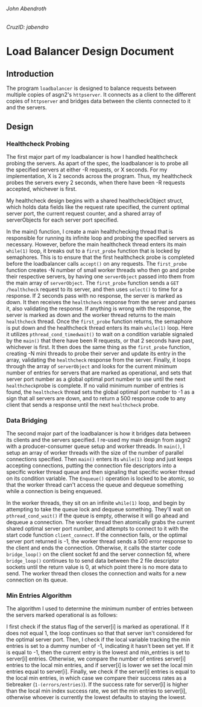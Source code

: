 ###### John Abendroth
###### CruzID: jabendro
# Load Balancer Design Document

## Introduction
The program `loadbalancer` is designed to balance requests between multiple copies of asgn2's `httpserver`. It connects as a client to the different copies of `httpserver` and bridges data between the clients connected to it and the servers.

## Design
### Healthcheck Probing

The first major part of my loadbalancer is how I handled healthcheck probing the servers. As apart of the spec, the loadbalancer is to probe all the specified servers at either -R requests, or X seconds. For my implementation, X is 2 seconds across the program. Thus, my healthcheck probes the servers every 2 seconds, when there have been -R requests accepted, whichever is first.

My healthcheck design begins with a shared healthcheckObject struct, which holds data fields like the request rate specified, the current optimal server port, the current request counter, and a shared array of serverObjects for each server port specified.

In the main() function, I create a main healthchecking thread that is responsible for running its infinite loop and probing the specified servers as necessary. However, before the main healthcheck thread enters its main `while(1)` loop, it breaks out to a `first_probe` function that is locked by semaphores. This is to ensure that the first healthcheck probe is completed before the loadbalancer calls `accept()` on any requests. The `first_probe` function creates -N number of small worker threads who then go and probe their respective servers, by having one `serverObject` passed into them from the main array of `serverObject`. The `first_probe` function sends a `GET /healthcheck` request to its server, and then uses `select()` to time for a response. If 2 seconds pass with no response, the server is marked as down. It then receives the `healthcheck` response from the server and parses it, also validating the response. If anything is wrong with the response, the server is marked as down and the worker thread returns to the main `healthcheck` thread. Once the `first_probe` function returns, the semaphore is put down and the healthcheck thread enters its main `while(1)` loop. Here it utilizes `pthread_cond_timedwait()` to wait on a condition variable signaled by the `main()` that there have been R requests, or that 2 seconds have past, whichever is first. It then does the same thing as the `first_probe` function, creating -N mini threads to probe their server and update its entry in the array, validating the `healthcheck` response from the server. Finally, it loops through the array of `serverObject` and looks for the current minimum number of entries for servers that are marked as operational, and sets that server port number as a global optimal port number to use until the next `healthcheck`probe is complete. If no valid minimum number of entries is found, the `healthcheck` thread sets the global optimal port number to -1 as a sign that all servers are down, and to return a 500 response code to any client that sends a response until the next `healthcheck` probe.

### Data Bridging

The second major part of the loadbalancer is how it bridges data between its clients and the servers specified. I re-used my main design from asgn2 with a producer-consumer queue setup and worker threads. In `main()`, I setup an array of worker threads with the size of the number of parallel connections specified. Then `main()` enters its `while(1)` loop and just keeps accepting connections, putting the connection file descriptors into a specific worker thread queue and then signaling that specific worker thread on its condition variable. The `Enqueue()` operation is locked to be atomic, so that the worker thread can't access the queue and dequeue something while a connection is being enqueued.

In the worker threads, they sit on an infinite `while(1)` loop, and begin by attempting to take the queue lock and dequeue something. They'll wait on `pthread_cond_wait()` if the queue is empty, otherwise it will go ahead and dequeue a connection. The worker thread then atomically grabs the current shared optimal server port number, and attempts to connect to it with the start code function `client_connect`. If the connection fails, or the optimal server port returned is -1, the worker thread sends a 500 error response to the client and ends the connection. Otherwise, it calls the starter code `bridge_loop()` on the client socket fd and the server connection fd, where `bridge_loop()` continues to to send data between the 2 file descriptor sockets until the return value is 0, at which point there is no more data to send. The worker thread then closes the connection and waits for a new connection on its queue.

### Min Entries Algorithm

The algorithm I used to determine the minimum number of entries between the servers marked operational is as follows:

I first check if the status flag of the server[i] is marked as operational. If it does not equal 1, the loop continues so that that server isn't considered for the optimal server port. Then, I check if the local variable tracking the min entries is set to a dummy number of -1, indicating it hasn't been set yet. If it is equal to -1, then the current entry is the lowest and min_entries is set to server[i] entries. Otherwise, we compare the number of entires server[i] entries to the local min entries, and if server[i] is lower we set the local min entries equal to server[i]. Finally, we check if the server[i] entries is equal to the local min entries, in which case we compare their success rates as a tiebreaker (`1-(errors/entries)`). If the success rate for server[i] is higher than the local min index success rate, we set the min entries to server[i], otherwise whoever is currently the lowest defaults to staying the lowest.
